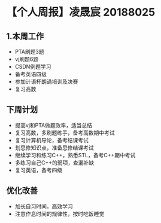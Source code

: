 # 【个人周报】凌晟宸 20188025
## 1.本周工作
* PTA刷题3题
* vj刷题6题
* CSDN例题学习
* 备考英语四级
* 参加计语杯朗诵培训及决赛
* 复习高数
## 下周计划
* 提高vj和PTA做题效率，适当总结
* 复习高数，多刷题练手，备考高数期中考试
* 复习计算机导论，备考结课考试
* 划思修知识点，准备思修结课考试
* 继续学习和练习C++，熟悉STL，备考C++期中考试
* 多练习自己C++的弱项，查漏补缺
* 复习英语，备考四级
## 优化改善
* 加长自习时间，高效学习
* 注意作息时间的规律性，按时吃饭睡觉
